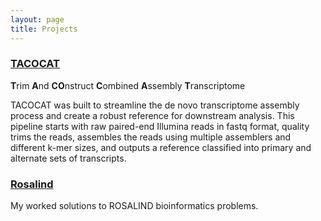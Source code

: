 ```yaml
---
layout: page
title: Projects
---
```


### [TACOCAT](https://github.com/wrroberts/TACOCAT)
**T**rim **A**nd **CO**nstruct **C**ombined **A**ssembly **T**ranscriptome

TACOCAT was built to streamline the de novo transcriptome assembly process and create a robust reference for downstream analysis. This pipeline starts with raw paired-end Illumina reads in fastq format, quality trims the reads, assembles the reads using multiple assemblers and different k-mer sizes, and outputs a reference classified into primary and alternate sets of transcripts.


### [Rosalind](https://github.com/wrroberts/rosalind)

My worked solutions to ROSALIND bioinformatics problems.
